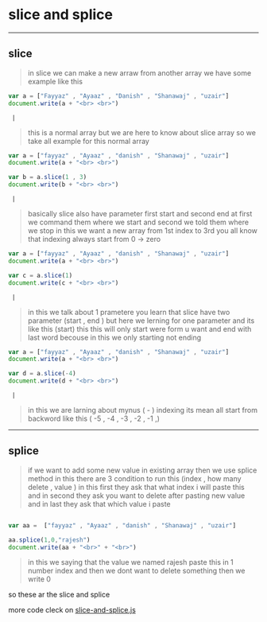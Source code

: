 # slice and splice 

-----
## slice
> in slice we can make a new arraw from another array 
we have some example like this

```javascript
var a = ["Fayyaz" , "Ayaaz" , "Danish" , "Shanawaj" , "uzair"]
document.write(a + "<br> <br>")
```
     |
> this is a normal array but we are here to know about slice array so we take all example for this normal array
```javascript
var a = ["fayyaz" , "Ayaaz" , "danish" , "Shanawaj" , "uzair"]
document.write(a + "<br> <br>")

var b = a.slice(1 , 3)
document.write(b + "<br> <br>")
```
     |  
> basically slice also have parameter first start and second end at first we command them where we start and second we told them where we stop 
in this we want a new array from 1st index to 3rd you all know that indexing always start from 0 -> zero
```javascript
var a = ["fayyaz" , "Ayaaz" , "danish" , "Shanawaj" , "uzair"]
document.write(a + "<br> <br>")

var c = a.slice(1)
document.write(c + "<br> <br>")
```
     | 
> in this we talk about 1 prametere you learn that slice have two parameter (start , end ) but here we lerning for one parameter and its like this (start)
this this will only start were form u want and end with last word becouse in this we only starting not ending  
```javascript
var a = ["fayyaz" , "Ayaaz" , "danish" , "Shanawaj" , "uzair"]
document.write(a + "<br> <br>")

var d = a.slice(-4)
document.write(d + "<br> <br>")
```
     |
> in this we are larning about mynus ( - ) indexing its mean all start from backword  like this ( -5 , -4 , -3 , -2 , -1 ,) 
----
## splice 
> if we want to add some new value in existing array then we use splice method in this there are 3 condition to run this (index , how many delete , value )
in this first they ask that what index i will paste this and in second they ask you want to delete after pasting new value and in last they ask that which value i paste 

```javascript

var aa =  ["fayyaz" , "Ayaaz" , "danish" , "Shanawaj" , "uzair"]

aa.splice(1,0,"rajesh")
document.write(aa + "<br>" + "<br>")
```
> in this we saying that the value we named rajesh paste this in 1 number index and then we dont want to delete something then we write 0 


so these ar the slice and splice

more code cleck on [slice-and-splice.js](../js/slice-and-splice.js)